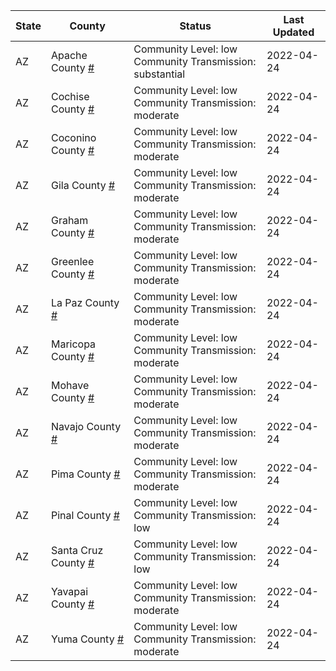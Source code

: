 State | County | Status | Last Updated
--- | --- | --- | --- 
AZ | Apache County <a href="#apache_county">#</a> | <a name="apache_county"></a>Community Level: low<br/>Community Transmission: substantial | 2022-04-24
AZ | Cochise County <a href="#cochise_county">#</a> | <a name="cochise_county"></a>Community Level: low<br/>Community Transmission: moderate | 2022-04-24
AZ | Coconino County <a href="#coconino_county">#</a> | <a name="coconino_county"></a>Community Level: low<br/>Community Transmission: moderate | 2022-04-24
AZ | Gila County <a href="#gila_county">#</a> | <a name="gila_county"></a>Community Level: low<br/>Community Transmission: moderate | 2022-04-24
AZ | Graham County <a href="#graham_county">#</a> | <a name="graham_county"></a>Community Level: low<br/>Community Transmission: moderate | 2022-04-24
AZ | Greenlee County <a href="#greenlee_county">#</a> | <a name="greenlee_county"></a>Community Level: low<br/>Community Transmission: moderate | 2022-04-24
AZ | La Paz County <a href="#la_paz_county">#</a> | <a name="la_paz_county"></a>Community Level: low<br/>Community Transmission: moderate | 2022-04-24
AZ | Maricopa County <a href="#maricopa_county">#</a> | <a name="maricopa_county"></a>Community Level: low<br/>Community Transmission: moderate | 2022-04-24
AZ | Mohave County <a href="#mohave_county">#</a> | <a name="mohave_county"></a>Community Level: low<br/>Community Transmission: moderate | 2022-04-24
AZ | Navajo County <a href="#navajo_county">#</a> | <a name="navajo_county"></a>Community Level: low<br/>Community Transmission: moderate | 2022-04-24
AZ | Pima County <a href="#pima_county">#</a> | <a name="pima_county"></a>Community Level: low<br/>Community Transmission: moderate | 2022-04-24
AZ | Pinal County <a href="#pinal_county">#</a> | <a name="pinal_county"></a>Community Level: low<br/>Community Transmission: low | 2022-04-24
AZ | Santa Cruz County <a href="#santa_cruz_county">#</a> | <a name="santa_cruz_county"></a>Community Level: low<br/>Community Transmission: low | 2022-04-24
AZ | Yavapai County <a href="#yavapai_county">#</a> | <a name="yavapai_county"></a>Community Level: low<br/>Community Transmission: moderate | 2022-04-24
AZ | Yuma County <a href="#yuma_county">#</a> | <a name="yuma_county"></a>Community Level: low<br/>Community Transmission: moderate | 2022-04-24
